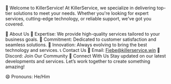 👋 Welcome to KillerService!
At KillerService, we specialize in delivering top-tier solutions to meet your needs. Whether you're looking for expert services, cutting-edge technology, or reliable support, we've got you covered.

🚀 About Us
🔹 Expertise: We provide high-quality services tailored to your business goals.
🔹 Commitment: Dedicated to customer satisfaction and seamless solutions.
🔹 Innovation: Always evolving to bring the best technology and services.
📞 Contact Us
📧 Email: Fiebe@killerservice.win
💬 Discord: Join Our Community
🔗 Connect With Us
Stay updated on our latest developments and services. Let’s work together to create something amazing!

😄 Pronouns: He/Him


